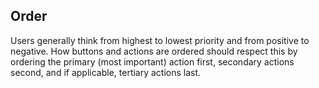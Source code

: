 ## Order

Users generally think from highest to lowest priority and from positive to negative. How buttons and actions are ordered should respect this by ordering the primary (most important) action first, secondary actions second, and if applicable, tertiary actions last.